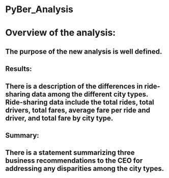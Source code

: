 # PyBer_Analysis
# Overview of the analysis:
## The purpose of the new analysis is well defined.


## Results:
## There is a description of the differences in ride-sharing data among the different city types. Ride-sharing data include the total rides, total drivers, total fares, average fare per ride and driver, and total fare by city type.


## Summary:
## There is a statement summarizing three business recommendations to the CEO for addressing any disparities among the city types.
